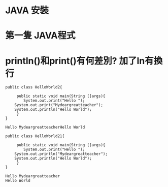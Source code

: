 # JAVA 安裝

# 第一隻 JAVA程式

# println()和print()有何差別? 加了ln有換行
```
public class HelloWorld2{

     public static void main(String []args){
        System.out.print("Hello ");
	System.out.print("Mydeargreatteacher");
	System.out.println("Hello World");
     }
}
```
```
Hello MydeargreatteacherHello World
```

```
public class HelloWorld21{

     public static void main(String []args){
        System.out.print("Hello ");
	System.out.println("Mydeargreatteacher");
	System.out.println("Hello World");
     }
}
```
```
Hello Mydeargreatteacher
Hello World
```
